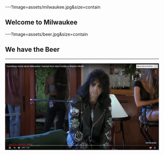 ---?image=assets/milwaukee.jpg&size=contain
## <span class="orange black-shadow">Welcome to Milwaukee</span>

---?image=assets/beer.jpg&size=contain
## <span class="orange black-shadow">We have the Beer</span>

---
[![Play](assets/alice-cooper.png)](https://youtu.be/nRCTc6stICc "Play")
